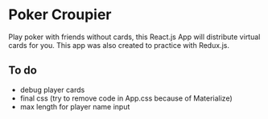 # Poker Croupier

Play poker with friends without cards, this React.js App will distribute virtual cards for you.
This app was also created to practice with Redux.js.

## To do

- debug player cards
- final css (try to remove code in App.css because of Materialize)
- max length for player name input
